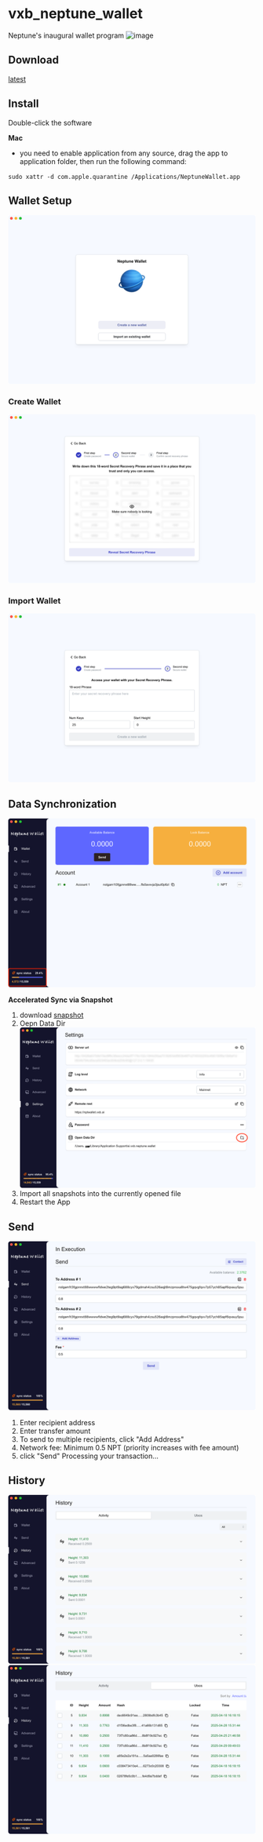 # vxb_neptune_wallet
Neptune's inaugural wallet program
<img width="1100" alt="image" src="https://github.com/user-attachments/assets/6232e31f-99f0-4429-b9f4-1565c7407990" />

## Download

[latest](https://github.com/VxBlocks/vxb_neptune_wallet/releases/latest)

## Install

Double-click the software

**Mac**
- you need to enable application from any source, drag the app to application folder, then run the following command:

```
sudo xattr -d com.apple.quarantine /Applications/NeptuneWallet.app
```

## Wallet Setup
![alt text](img/image.png)
### Create Wallet
![alt text](img/image-1.png)

### Import Wallet
![alt text](img/image-2.png)

## Data Synchronization
![alt text](img/image-3.png)

**Accelerated Sync via Snapshot**
1. download [snapshot](snapshot.md)
2. Oepn Data Dir
![alt text](img/image-4.png)
3. Import all snapshots into the currently opened file
4. Restart the App

## Send
![alt text](img/image-5.png)
1. Enter recipient address
2. Enter transfer amount
3. To send to multiple recipients, click "Add Address"
4. Network fee: Minimum 0.5 NPT (priority increases with fee amount)
5. click "Send"
Processing your transaction...

## History
![alt text](img/image-6.png)
![alt text](img/image-7.png)
